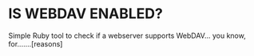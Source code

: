 IS WEBDAV ENABLED?
======

Simple Ruby tool to check if a webserver supports WebDAV...
you know, for.......[reasons]

